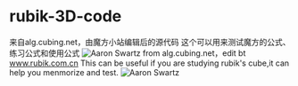 # rubik-3D-code
来自alg.cubing.net，由魔方小站编辑后的源代码
这个可以用来测试魔方的公式、练习公式和使用公式
![Aaron Swartz](https://yanxuan.nosdn.127.net/2df977f15b38c1f76e5435630b18b08c.png)
from alg.cubing.net，edit bt www.rubik.com.cn
This can be useful if you are studying rubik's cube,it can help you menmorize and test.
![Aaron Swartz](https://yanxuan.nosdn.127.net/2df977f15b38c1f76e5435630b18b08c.png)
